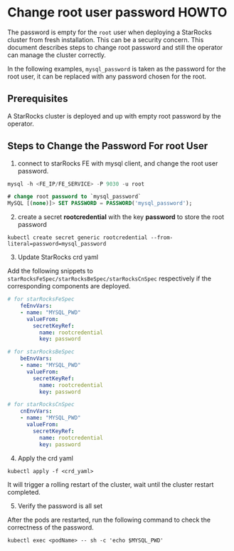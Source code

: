 # Change root user password HOWTO

The password is empty for the `root` user when deploying a StarRocks cluster from fresh installation. This can be a security concern. This document describes steps to change root password and still the operator can manage the cluster correctly.

In the following examples, `mysql_password` is taken as the password for the root user, it can be replaced with any password chosen for the root.

## Prerequisites

A StarRocks cluster is deployed and up with empty root password by the operator.

## Steps to Change the Password For root User

1. connect to starRocks FE with mysql client, and change the root user password.

```SQL
mysql -h <FE_IP/FE_SERVICE> -P 9030 -u root

# change root password to `mysql_password`
MySQL [(none)]> SET PASSWORD = PASSWORD('mysql_password');
```

2. create a secret **rootcredential** with the key **password** to store the root password

```shell
kubectl create secret generic rootcredential --from-literal=password=mysql_password
```

3. Update StarRocks crd yaml

Add the following snippets to `starRocksFeSpec/starRocksBeSpec/starRocksCnSpec` respectively if the corresponding components are deployed.
```yaml
# for starRocksFeSpec
    feEnvVars:
    - name: "MYSQL_PWD"
      valueFrom:
        secretKeyRef:
          name: rootcredential
          key: password

# for starRocksBeSpec
    beEnvVars:
    - name: "MYSQL_PWD"
      valueFrom:
        secretKeyRef:
          name: rootcredential
          key: password

# for starRocksCnSpec
    cnEnvVars:
    - name: "MYSQL_PWD"
      valueFrom:
        secretKeyRef:
          name: rootcredential
          key: password
```
4. Apply the crd yaml

```shell
kubectl apply -f <crd_yaml>
```

It will trigger a rolling restart of the cluster, wait until the cluster restart completed.

5. Verify the password is all set

After the pods are restarted, run the following command to check the correctness of the password.
``` shell
kubectl exec <podName> -- sh -c 'echo $MYSQL_PWD'
```
